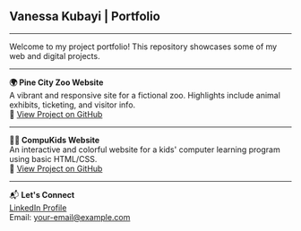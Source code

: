 ## **Vanessa Kubayi | Portfolio**
---
Welcome to my project portfolio! This repository showcases some of my web and digital projects.

---

**🌍 Pine City Zoo Website**  
A vibrant and responsive site for a fictional zoo. Highlights include animal exhibits, ticketing, and visitor info.  
🔗 [View Project on GitHub](https://github.com/VanessaKubayi/Pine-City-Zoo)

---

**🧒🏽 CompuKids Website**  
An interactive and colorful website for a kids' computer learning program using basic HTML/CSS.  
🔗 [View Project on GitHub](https://github.com/VanessaKubayi/CompuKids-Website)

---

📬 **Let's Connect**  
[LinkedIn Profile](https://www.linkedin.com/in/vanessa-risuna-kubayi-2b3b73190/)  
Email: your-email@example.com
